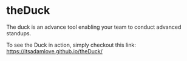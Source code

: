 # theDuck

The duck is an advance tool enabling your team to conduct advanced standups.

To see the Duck in action, simply checkout this link:
https://itsadamlove.github.io/theDuck/
